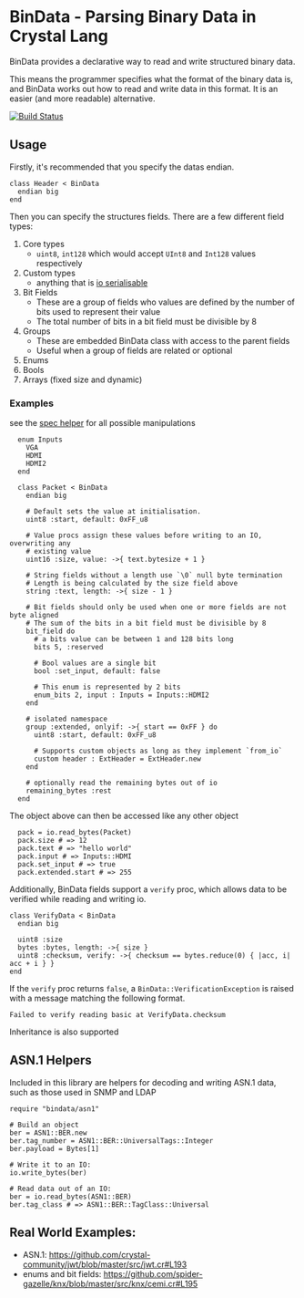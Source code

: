 # BinData - Parsing Binary Data in Crystal Lang

BinData provides a declarative way to read and write structured binary data.

This means the programmer specifies what the format of the binary data is, and BinData works out how to read and write data in this format. It is an easier (and more readable) alternative.

[![Build Status](https://travis-ci.org/spider-gazelle/bindata.svg?branch=master)](https://travis-ci.org/spider-gazelle/bindata)


## Usage

Firstly, it's recommended that you specify the datas endian.

```crystal
class Header < BinData
  endian big
end
```

Then you can specify the structures fields. There are a few different field types:

1. Core types
   * `uint8`, `int128` which would accept `UInt8` and `Int128` values respectively
2. Custom types
   * anything that is [io serialisable](https://crystal-lang.org/api/0.27.2/IO.html#write_bytes%28object%2Cformat%3AIO%3A%3AByteFormat%3DIO%3A%3AByteFormat%3A%3ASystemEndian%29-instance-method)
3. Bit Fields
   * These are a group of fields who values are defined by the number of bits used to represent their value
   * The total number of bits in a bit field must be divisible by 8
4. Groups
   * These are embedded BinData class with access to the parent fields
   * Useful when a group of fields are related or optional
5. Enums
6. Bools
6. Arrays (fixed size and dynamic)


### Examples

see the [spec helper](https://github.com/spider-gazelle/bindata/blob/master/spec/helper.cr) for all possible manipulations

```crystal
  enum Inputs
    VGA
    HDMI
    HDMI2
  end

  class Packet < BinData
    endian big

    # Default sets the value at initialisation.
    uint8 :start, default: 0xFF_u8

    # Value procs assign these values before writing to an IO, overwriting any
    # existing value
    uint16 :size, value: ->{ text.bytesize + 1 }

    # String fields without a length use `\0` null byte termination
    # Length is being calculated by the size field above
    string :text, length: ->{ size - 1 }

    # Bit fields should only be used when one or more fields are not byte aligned
    # The sum of the bits in a bit field must be divisible by 8
    bit_field do
      # a bits value can be between 1 and 128 bits long
      bits 5, :reserved

      # Bool values are a single bit
      bool :set_input, default: false

      # This enum is represented by 2 bits
      enum_bits 2, input : Inputs = Inputs::HDMI2
    end

    # isolated namespace
    group :extended, onlyif: ->{ start == 0xFF } do
      uint8 :start, default: 0xFF_u8

      # Supports custom objects as long as they implement `from_io`
      custom header : ExtHeader = ExtHeader.new
    end

    # optionally read the remaining bytes out of io
    remaining_bytes :rest
  end
```

The object above can then be accessed like any other object

```crystal
  pack = io.read_bytes(Packet)
  pack.size # => 12
  pack.text # => "hello world"
  pack.input # => Inputs::HDMI
  pack.set_input # => true
  pack.extended.start # => 255
```

Additionally, BinData fields support a `verify` proc, which allows data to be verified while reading and writing io.

```crystal
class VerifyData < BinData
  endian big

  uint8 :size
  bytes :bytes, length: ->{ size }
  uint8 :checksum, verify: ->{ checksum == bytes.reduce(0) { |acc, i| acc + i } }
end
```

If the `verify` proc returns `false`, a `BinData::VerificationException` is raised with a message matching the following format.

```
Failed to verify reading basic at VerifyData.checksum
```

Inheritance is also supported


## ASN.1 Helpers

Included in this library are helpers for decoding and writing ASN.1 data, such as those used in SNMP and LDAP

```crystal
require "bindata/asn1"

# Build an object
ber = ASN1::BER.new
ber.tag_number = ASN1::BER::UniversalTags::Integer
ber.payload = Bytes[1]

# Write it to an IO:
io.write_bytes(ber)

# Read data out of an IO:
ber = io.read_bytes(ASN1::BER)
ber.tag_class # => ASN1::BER::TagClass::Universal

```


## Real World Examples:

* ASN.1: https://github.com/crystal-community/jwt/blob/master/src/jwt.cr#L193
* enums and bit fields: https://github.com/spider-gazelle/knx/blob/master/src/knx/cemi.cr#L195
